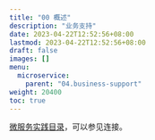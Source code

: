 ```yaml
---
title: "00 概述"
description: "业务支持"
date: 2023-04-22T12:52:56+08:00
lastmod: 2023-04-22T12:52:56+08:00
draft: false
images: []
menu:
  microservice:
    parent: "04.business-support"
weight: 20400
toc: true
---
```


[微服务实践目录](https://www.jianshu.com/p/f3d5a02757f1)，可以参见连接。
